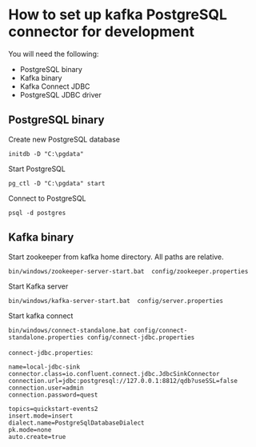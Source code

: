 # How to set up kafka PostgreSQL connector for development

You will need the following:

- PostgreSQL binary
- Kafka binary
- Kafka Connect JDBC
- PostgreSQL JDBC driver

## PostgreSQL binary

Create new PostgreSQL database

```shell script
initdb -D "C:\pgdata"
```

Start PostgreSQL

```shell script
pg_ctl -D "C:\pgdata" start
```

Connect to PostgreSQL

```shell script
psql -d postgres
```

## Kafka binary

Start zookeeper from kafka home directory. All paths are relative.

```shell script
bin/windows/zookeeper-server-start.bat  config/zookeeper.properties
```

Start Kafka server

```shell script
bin/windows/kafka-server-start.bat  config/server.properties
```

Start kafka connect

```shell script
bin/windows/connect-standalone.bat config/connect-standalone.properties config/connect-jdbc.properties
```

`connect-jdbc.properties`:

```properties
name=local-jdbc-sink
connector.class=io.confluent.connect.jdbc.JdbcSinkConnector
connection.url=jdbc:postgresql://127.0.0.1:8812/qdb?useSSL=false
connection.user=admin
connection.password=quest

topics=quickstart-events2
insert.mode=insert
dialect.name=PostgreSqlDatabaseDialect
pk.mode=none
auto.create=true
```

